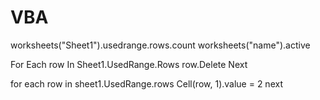 # VBA

worksheets("Sheet1").usedrange.rows.count
worksheets("name").active

For Each row In Sheet1.UsedRange.Rows
row.Delete
Next

for each row in sheet1.UsedRange.rows
Cell(row, 1).value = 2
next
